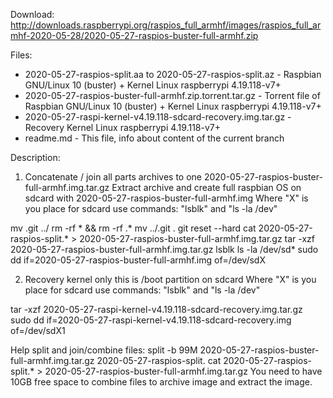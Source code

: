 Download:
http://downloads.raspberrypi.org/raspios_full_armhf/images/raspios_full_armhf-2020-05-28/2020-05-27-raspios-buster-full-armhf.zip

Files:
- 2020-05-27-raspios-split.aa to 2020-05-27-raspios-split.az   - Raspbian GNU/Linux 10 (buster) + Kernel Linux raspberrypi 4.19.118-v7+
- 2020-05-27-raspios-buster-full-armhf.zip.torrent.tar.gz      - Torrent file of Raspbian GNU/Linux 10 (buster) + Kernel Linux raspberrypi 4.19.118-v7+
- 2020-05-27-raspi-kernel-v4.19.118-sdcard-recovery.img.tar.gz - Recovery Kernel Linux raspberrypi 4.19.118-v7+
- readme.md                                                    - This file, info about content of the current branch


Description:
1. Concatenate / join all parts archives to one 2020-05-27-raspios-buster-full-armhf.img.tar.gz
Extract archive and create full raspbian OS on sdcard with 2020-05-27-raspios-buster-full-armhf.img
Where "X" is you place for sdcard use commands: "lsblk" and "ls -la /dev"

mv .git ../
rm -rf * && rm -rf .*
mv ../.git .
git reset --hard
cat 2020-05-27-raspios-split.* > 2020-05-27-raspios-buster-full-armhf.img.tar.gz
tar -xzf 2020-05-27-raspios-buster-full-armhf.img.tar.gz
lsblk
ls -la /dev/sd*
sudo dd if=2020-05-27-raspios-buster-full-armhf.img of=/dev/sdX

2. Recovery kernel only this is /boot partition on sdcard
Where "X" is you place for sdcard use commands: "lsblk" and "ls -la /dev"

tar -xzf 2020-05-27-raspi-kernel-v4.19.118-sdcard-recovery.img.tar.gz
sudo dd if=2020-05-27-raspi-kernel-v4.19.118-sdcard-recovery.img of=/dev/sdX1

Help split and join/combine files:
split -b 99M 2020-05-27-raspios-buster-full-armhf.img.tar.gz 2020-05-27-raspios-split.
cat 2020-05-27-raspios-split.* > 2020-05-27-raspios-buster-full-armhf.img.tar.gz
You need to have 10GB free space to combine files to archive image and extract the image.

